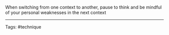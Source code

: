 When switching from one context to another, pause to think and be mindful of your personal weaknesses in the next context

____________
Tags: #technique 